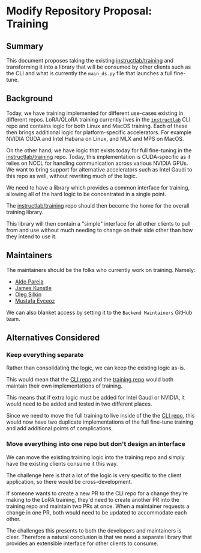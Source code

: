# Modify Repository Proposal: Training

## Summary

This document proposes taking the existing [instructlab/training](https://github.com/instructlab/training) and transforming it into a library that will be consumed
by other clients such as the CLI and what is currently the `main_ds.py` file
that launches a full fine-tune.

## Background

Today, we have training implemented for different use-cases
existing in different repos. LoRA/QLoRA training currently lives
in the [`instructlab`](https://github.com/instructlab/instructlab)
CLI repo and contains logic for both Linux and MacOS training.
Each of these then brings additional logic for platform-specific accelerators.
For example NVIDIA CUDA and Intel Habana on Linux, and MLX and MPS on MacOS.

On the other hand, we have logic that exists today for full fine-tuning
in the [instructlab/training](https://github.com/instructlab/training) repo. Today, this implementation is CUDA-specific
as it relies on NCCL for handling communication across various
NVIDIA GPUs.
We want to bring support for alternative accelerators such as Intel Gaudi to this repo as well, without rewriting much of the logic.

We need to have a library which provides a common interface
for training, allowing all of the hard logic to be concentrated
in a single point.

The [instructlab/training](https://github.com/instructlab/training) repo should then
become the home for the overall training library.

This library will then contain a "simple" interface for all
other clients to pull from and use without much needing to change
on their side other than how they intend to use it.

## Maintainers

The maintainers should be the folks who currently work on training.
Namely:

- [Aldo Pareja](https://github.com/aldopareja)
- [James Kunstle](https://github.com/orgs/instructlab/people/JamesKunstle)
- [Oleg Silkin](https://github.com/orgs/instructlab/people/RobotSail)
- [Mustafa Eyceoz](https://github.com/orgs/instructlab/people/Maxusmusti)

We can also blanket access by setting it to the `Backend Maintainers` GitHub team.

## Alternatives Considered

### Keep everything separate

Rather than consolidating the logic, we can keep the existing
logic as-is.

This would mean that the [CLI repo](https://github.com/instructlab/instructlab) and the [training repo](https://github.com/instructlab/training) would both maintain their own implementations of training.

This means that if extra logic must be added for Intel Gaudi or NVIDIA, it would need to be added and tested in two different places.

Since we need to move the full training to live inside of the the
[CLI repo](https://githhub.com/instructlab/instructlab),
this would now have two duplicate implementations of the
full fine-tune training and add additional points of complications.

### Move everything into one repo but don't design an interface

We can move the existing training logic into the training repo
and simply have the existing clients consume it this way.

The challenge here is that a lot of the logic is very specific
to the client application, so there would be cross-development.

If someone wants to create a new PR to the CLI repo for a change
they're making to the LoRA training, they'd need to create
another PR into the training repo and maintain two PRs at once.
When a maintainer requests a change in one PR, both would need to be updated to accommodate each other.

The challenges this presents to both the developers and maintainers
is clear. Therefore a natural conclusion is that we need a separate library that provides an extensible interface for other clients to consume.